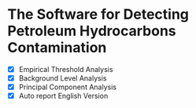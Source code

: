 # The Software for Detecting Petroleum Hydrocarbons Contamination

- [x] Empirical Threshold Analysis
- [x] Background Level Analysis
- [x] Principal Component Analysis
- [x] Auto report English Version

